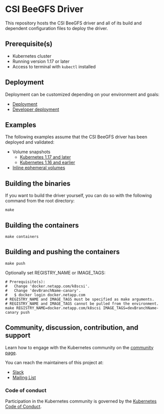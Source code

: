 # CSI BeeGFS Driver

This repository hosts the CSI BeeGFS driver and all of its build and dependent configuration files to deploy the driver.

## Prerequisite(s)
- Kubernetes cluster
- Running version 1.17 or later
- Access to terminal with `kubectl` installed

## Deployment
Deployment can be customized depending on your environment and goals:
- [Deployment](docs/deployment.md)
- [Developer deployment](docs/developer-deployment.md)

## Examples
The following examples assume that the CSI BeeGFS driver has been deployed and validated:
- Volume snapshots
  - [Kubernetes 1.17 and later](docs/example-snapshots-1.17-and-later.md)
  - [Kubernetes 1.16 and earlier](docs/example-snapshots-pre-1.17.md)
- [Inline ephemeral volumes](docs/example-ephemeral.md)

## Building the binaries
If you want to build the driver yourself, you can do so with the following command from the root directory:

```shell
make
```

## Building the containers

```shell
make containers
```

## Building and pushing the containers

```shell
make push
```

Optionally set REGISTRY_NAME or IMAGE_TAGS:

```shell
# Prerequisite(s):
#   Change 'docker.netapp.com/k8scsi'.
#   Change 'devBranchName-canary'.
#   $ docker login docker.netapp.com 
# REGISTRY_NAME and IMAGE_TAGS must be specified as make arguments.
# REGISTRY_NAME and IMAGE_TAGS cannot be pulled from the environment.
make REGISTRY_NAME=docker.netapp.com/k8scsi IMAGE_TAGS=devBranchName-canary push
```

## Community, discussion, contribution, and support

Learn how to engage with the Kubernetes community on the [community page](http://kubernetes.io/community/).

You can reach the maintainers of this project at:

- [Slack](http://slack.k8s.io/)
- [Mailing List](https://groups.google.com/forum/#!forum/kubernetes-dev)

### Code of conduct

Participation in the Kubernetes community is governed by the [Kubernetes Code of Conduct](code-of-conduct.md).

[owners]: https://git.k8s.io/community/contributors/guide/owners.md
[Creative Commons 4.0]: https://git.k8s.io/website/LICENSE
